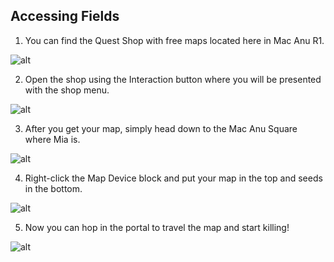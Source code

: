 Accessing Fields
---

1. You can find the Quest Shop with free maps located here in Mac Anu R1.

![alt](/img/field/questshop.png)

2. Open the shop using the Interaction button where you will be presented with the shop menu.

![alt](/img/field/shopmenu.png)

3. After you get your map, simply head down to the Mac Anu Square where Mia is.

![alt](/img/field/macanusquare.png)

4. Right-click the Map Device block and put your map in the top and seeds in the bottom.

![alt](/img/field/mapdevice.png)

5. Now you can hop in the portal to travel the map and start killing!

![alt](/img/field/portal.png)